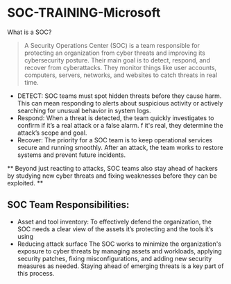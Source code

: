 # SOC-TRAINING-Microsoft
What is a SOC?
> A Security Operations Center (SOC) is a team responsible for protecting an organization from cyber threats and improving its cybersecurity posture.
> Their main goal is to detect, respond, and recover from cyberattacks.
>  They monitor things like user accounts, computers, servers, networks, and websites to catch threats in real time.

* DETECT:
  SOC teams must spot hidden threats before they cause harm.
  This can mean responding to alerts about suspicious activity or actively searching for unusual behavior in system logs.
* Respond:
  When a threat is detected, the team quickly investigates to confirm if it’s a real attack or a false alarm.
  f it's real, they determine the attack’s scope and goal.
* Recover:
  The priority for a SOC team is to keep operational services secure and running smoothly.
  After an attack, the team works to restore systems and prevent future incidents.

** Beyond just reacting to attacks, SOC teams also stay ahead of hackers by studying new cyber threats and fixing weaknesses before they can be exploited. ** 

## SOC Team Responsibilities:

* Asset and tool inventory:
To effectively defend the organization, the SOC needs a clear view of the assets it’s protecting and the tools it’s using
* Reducing attack surface
The SOC works to minimize the organization's exposure to cyber threats by managing assets and workloads, applying security patches, fixing misconfigurations, and adding new security measures as needed.
Staying ahead of emerging threats is a key part of this process.

  
  
  
   


  
